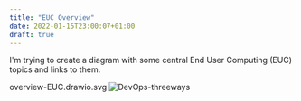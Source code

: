 ```yaml
---
title: "EUC Overview"
date: 2022-01-15T23:00:07+01:00
draft: true
---
```


I'm trying to create a diagram with some central End User Computing (EUC) topics and links to them.

overview-EUC.drawio.svg
![DevOps-threeways](/images/euc-overview.drawio.svg "Preview")